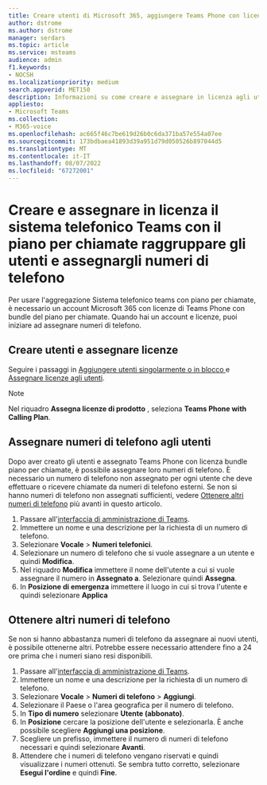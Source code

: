 ```yaml
---
title: Creare utenti di Microsoft 365, aggiungere Teams Phone con licenze bundle piano per chiamate e assegnare numeri di telefono
author: dstrome
ms.author: dstrome
manager: serdars
ms.topic: article
ms.service: msteams
audience: admin
f1.keywords:
- NOCSH
ms.localizationpriority: medium
search.appverid: MET150
description: Informazioni su come creare e assegnare in licenza agli utenti il sistema telefonico Teams con piano per chiamate e assegnare loro numeri di telefono.
appliesto:
- Microsoft Teams
ms.collection:
- M365-voice
ms.openlocfilehash: ac665f46c7be619d26b0c6da371ba57e554a07ee
ms.sourcegitcommit: 173bdbaea41893d39a951d79d050526b897044d5
ms.translationtype: MT
ms.contentlocale: it-IT
ms.lasthandoff: 08/07/2022
ms.locfileid: "67272001"
---
```

# <a name="create-and-license-teams-phone-system-with-calling-plan-bundle-users-and-assign-them-phone-numbers"></a>Creare e assegnare in licenza il sistema telefonico Teams con il piano per chiamate raggruppare gli utenti e assegnargli numeri di telefono

Per usare l'aggregazione Sistema telefonico teams con piano per chiamate, è necessario un account Microsoft 365 con licenze di Teams Phone con bundle del piano per chiamate. Quando hai un account e licenze, puoi iniziare ad assegnare numeri di telefono.

## <a name="create-and-license-users"></a>Creare utenti e assegnare licenze

Seguire i passaggi in [Aggiungere utenti singolarmente o in blocco ](/microsoft-365/admin/add-users/add-users) e [Assegnare licenze agli utenti](/microsoft-365/admin/manage/assign-licenses-to-users).

> [!NOTE]
> Nel riquadro **Assegna licenze di prodotto** , seleziona **Teams Phone with Calling Plan**.

## <a name="assign-phone-numbers-to-users"></a>Assegnare numeri di telefono agli utenti

Dopo aver creato gli utenti e assegnato Teams Phone con licenza bundle piano per chiamate, è possibile assegnare loro numeri di telefono. È necessario un numero di telefono non assegnato per ogni utente che deve effettuare o ricevere chiamate da numeri di telefono esterni. Se non si hanno numeri di telefono non assegnati sufficienti, vedere [Ottenere altri numeri di telefono](#get-more-phone-numbers) più avanti in questo articolo.

1. Passare all'[interfaccia di amministrazione di Teams](https://admin.teams.microsoft.com).
2. Immettere un nome e una descrizione per la richiesta di un numero di telefono.
3. Selezionare **Vocale** > **Numeri telefonici**.
4. Selezionare un numero di telefono che si vuole assegnare a un utente e quindi **Modifica**.
5. Nel riquadro **Modifica** immettere il nome dell'utente a cui si vuole assegnare il numero in **Assegnato a**. Selezionare quindi **Assegna**.
6. In **Posizione di emergenza** immettere il luogo in cui si trova l'utente e quindi selezionare **Applica**

## <a name="get-more-phone-numbers"></a>Ottenere altri numeri di telefono

Se non si hanno abbastanza numeri di telefono da assegnare ai nuovi utenti, è possibile ottenerne altri. Potrebbe essere necessario attendere fino a 24 ore prima che i numeri siano resi disponibili.

1. Passare all'[interfaccia di amministrazione di Teams](https://admin.teams.microsoft.com).
2. Immettere un nome e una descrizione per la richiesta di un numero di telefono.
3. Selezionare **Vocale** > **Numeri di telefono** > **Aggiungi**.
4. Selezionare il Paese o l'area geografica per il numero di telefono.
5. In **Tipo di numero** selezionare **Utente (abbonato)**.
6. In **Posizione** cercare la posizione dell'utente e selezionarla. È anche possibile scegliere **Aggiungi una posizione**.
7. Scegliere un prefisso, immettere il numero di numeri di telefono necessari e quindi selezionare **Avanti**.
8. Attendere che i numeri di telefono vengano riservati e quindi visualizzare i numeri ottenuti. Se sembra tutto corretto, selezionare **Esegui l'ordine** e quindi **Fine**.

